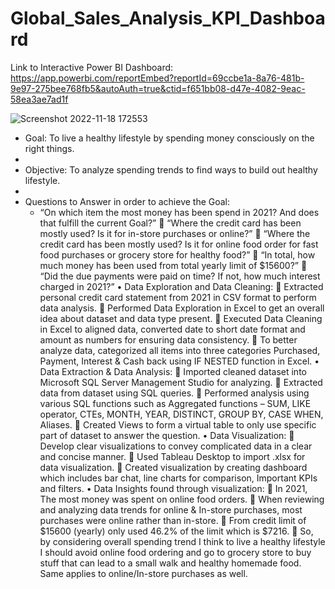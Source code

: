 # Global_Sales_Analysis_KPI_Dashboard


Link to Interactive Power BI Dashboard:
https://app.powerbi.com/reportEmbed?reportId=69ccbe1a-8a76-481b-9e97-275bee768fb5&autoAuth=true&ctid=f651bb08-d47e-4082-9eac-58ea3ae7ad1f

![Screenshot 2022-11-18 172553](https://user-images.githubusercontent.com/114427519/202829739-51b363d1-3914-4056-af90-76d5a815b11d.jpg)

- Goal: To live a healthy lifestyle by spending money consciously on the right things.
- 
- Objective: To analyze spending trends to find ways to build out healthy lifestyle.
- 
- Questions to Answer in order to achieve the Goal: 
  - “On which item the most money has been spend in 2021? And does that fulfill the current Goal?” 
	“Where the credit card has been mostly used? Is it for in-store purchases or online?”
	“Where the credit card has been mostly used? Is it for online food order for fast food purchases or grocery store for healthy food?”
	“In total, how much money has been used from total yearly limit of $15600?”
	“Did the due payments were paid on time? If not, how much interest charged in 2021?”
•	Data Exploration and Data Cleaning:
	Extracted personal credit card statement from 2021 in CSV format to perform data analysis.
	Performed Data Exploration in Excel to get an overall idea about dataset and data type present.
	Executed Data Cleaning in Excel to aligned data, converted date to short date format and amount as numbers for ensuring data consistency.
	To better analyze data, categorized all items into three categories Purchased, Payment, Interest & Cash back using IF NESTED function in Excel.
•	Data Extraction & Data Analysis:
	Imported cleaned dataset into Microsoft SQL Server Management Studio for analyzing.
	Extracted data from dataset using SQL queries.
	Performed analysis using various SQL functions such as Aggregated functions – SUM, LIKE operator, CTEs, MONTH, YEAR, DISTINCT, GROUP BY, CASE WHEN, Aliases. 
	Created Views to form a virtual table to only use specific part of dataset to answer the question.
•	Data Visualization:
	Develop clear visualizations to convey complicated data in a clear and concise manner.
	Used Tableau Desktop to import .xlsx for data visualization.
	Created visualization by creating dashboard which includes bar chat, line charts for comparison, Important KPIs and filters.
•	Data Insights found through visualization: 
	In 2021, The most money was spent on online food orders.
	When reviewing and analyzing data trends for online & In-store purchases, most purchases were online rather than in-store.
	From credit limit of $15600 (yearly) only used 46.2% of the limit which is $7216. 
	So, by considering overall spending trend I think to live a healthy lifestyle I should avoid online food ordering and go to grocery store to buy stuff that can lead to a small walk and healthy homemade food. Same applies to online/In-store purchases as well.
